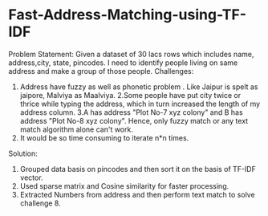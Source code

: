 # Fast-Address-Matching-using-TF-IDF

Problem Statement:
Given a dataset of 30 lacs rows which includes name, address,city, state, pincodes. I need to identify people living on same address and make a group of those people.
 Challenges:
 1. Address have fuzzy as well as phonetic problem . Like Jaipur is spelt as jaipore, Malviya as Maalviya.
 2.Some people have put city twice or thrice while typing the address, which in turn increased the length of my address column.
 3.A has address "Plot No-7 xyz colony" and B has address "Plot No-8 xyz colony". Hence, only fuzzy match or any text match algorithm alone can't work.
 4. It would be so time consuming to iterate n*n times. 
 
 Solution:
 1. Grouped data basis on pincodes and then sort it on the basis of TF-IDF vector.
 2. Used sparse matrix and Cosine similarity for faster processing.
 3. Extracted Numbers from address and then perform text match to solve challenge 8.
 
